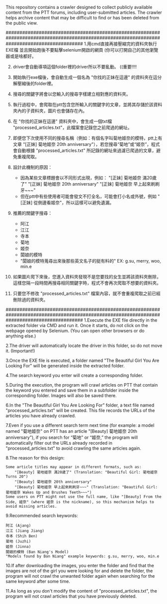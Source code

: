 This repository contains a crawler designed to collect publicly available content from the PTT forums, including user-submitted articles. The crawler helps archive content that may be difficult to find or has been deleted from the public view.

############################################################################################################################################
1.用cmd直接再接壓縮完的資料夾執行EXE檔 並且開始跑後不要點擊selenium開啟的網頁
(你可以打開自己的其他瀏覽器或是啥都好。

2. driver會自動導項這個folder裡的driver所以不要亂動。 ((重要!!!!

3. 開始執行exe檔後，會自動生成一個名為 "你找的正妹在這邊" 的資料夾在這分解壓縮後的folder裡。

4. 搜尋的關鍵字將會以您輸入的搜尋字樣建立相對應的資料夾。

5. 執行過程中，會爬取在ptt包含您所輸入的關鍵字的文章，並將其存儲於該資料夾內的子資料夾，圖片也會儲存在內。

6. 在 "你找的正妹在這邊" 資料夾中，會生成一個txt檔 "processed_articles.txt"，此檔案會記錄您之前爬過的網址。

7. 即便您下次使用不同的搜尋名稱（例如：有個名字叫菊地姬奈的模特，ptt上有文章 "[正妹] 菊地姬奈 20th anniversary"），若您搜尋“菊地”或“姬奈”，程式會自動根據 "processed_articles.txt" 所記錄的網址來過濾已爬過的文章，避免重複爬取。

8. 設計此機制的原因：
    - 因為某些文章標題會以不同形式出現，例如：
        "[正妹] 菊地姬奈 滿20歲了"
        "[正妹] 菊地姬奈 20th anniversary"
        "[正妹] 菊地姬奈 早上起來刷刷牙~~~"
    - 但在ptt中有些使用者可能會發文不打全名，可能會打小名或外號，例如 "[正妹] 從側邊看姬奈"，所以這樣可以避免遺漏。

9. 推薦的關鍵字搜尋：
    - 阿江
    - 江江
    - 寺本
    - 菊地
    - 姬奈
    - 闆娘的模特
    - "闆娘的模特蒐尋出來後那些英文名子的挺有料的" EX: g.su, merry, woo, min.e

10. 如果圖片爬下來後，您進入資料夾發現不是您要找的女生並將該資料夾刪除，這樣您隔一段時間再搜尋相同關鍵字時，程式不會再次爬取不想要的資料夾。

11. 只要您不修改 "processed_articles.txt" 檔案內容，就不會重複爬取之前已經刪除過的資料夾。

############################################################################################################################################
1.Execute the EXE file directly in the extracted folder via CMD and run it. Once it starts, do not click on the webpage opened by Selenium. (You can open other browsers or do anything else.)

2.The driver will automatically locate the driver in this folder, so do not move it. (Important!)

3.Once the EXE file is executed, a folder named "The Beautiful Girl You Are Looking For" will be generated inside the extracted folder.

4.The search keyword you enter will create a corresponding folder.

5.During the execution, the program will crawl articles on PTT that contain the keyword you entered and save them in a subfolder inside the corresponding folder. Images will also be saved there.

6.In the "The Beautiful Girl You Are Looking For" folder, a text file named "processed_articles.txt" will be created. This file records the URLs of the articles you have already crawled.

7.Even if you use a different search term next time (for example: a model named "菊地姬奈" on PTT has an article "[Beauty] 菊地姬奈 20th anniversary"), if you search for “菊地” or “姬奈,” the program will automatically filter out the URLs already recorded in "processed_articles.txt" to avoid crawling the same articles again.

8.The reason for this design:

    Some article titles may appear in different formats, such as:
        "[Beauty] 菊地姬奈 滿20歲了" (Translation: "Beautiful Girl: 菊地姬奈 Turns 20")
        "[Beauty] 菊地姬奈 20th anniversary"
        "[Beauty] 菊地姬奈 早上起來刷刷牙~~~" (Translation: "Beautiful Girl: 菊地姬奈 Wakes Up and Brushes Teeth~~~")
    Some users on PTT might not use the full name, like "[Beauty] From the Side, 姬奈" (where 姬奈 is the nickname), so this mechanism helps to avoid missing articles.

9.Recommended search keywords:

    阿江 (Ajang)
    江江 (Jiang Jiang)
    寺本 (Shih Ben)
    菊地 (Juzhi)
    姬奈 (Jinna)
    闆娘的模特 (Ban Niang's Model)
    "Models found by Ban Niang" example keywords: g.su, merry, woo, min.e

10.If after downloading the images, you enter the folder and find that the images are not of the girl you were looking for and delete the folder, the program will not crawl the unwanted folder again when searching for the same keyword after some time.

11.As long as you don't modify the content of "processed_articles.txt", the program will not crawl articles that you have previously deleted.
